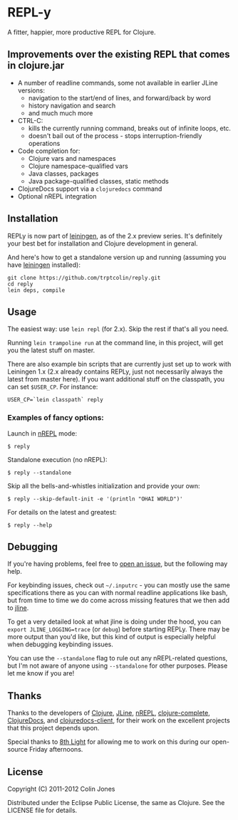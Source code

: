 # REPL-y

A fitter, happier, more productive REPL for Clojure.

## Improvements over the existing REPL that comes in clojure.jar
- A number of readline commands, some not available in earlier JLine versions:
  - navigation to the start/end of lines, and forward/back by word
  - history navigation and search
  - and much much more
- CTRL-C:
  - kills the currently running command, breaks out of infinite loops, etc.
  - doesn't bail out of the process - stops interruption-friendly operations
- Code completion for:
  - Clojure vars and namespaces
  - Clojure namespace-qualified vars
  - Java classes, packages
  - Java package-qualified classes, static methods
- ClojureDocs support via a `clojuredocs` command
- Optional nREPL integration

## Installation

REPLy is now part of [leiningen](https://github.com/technomancy/leiningen), as
of the 2.x preview series. It's definitely your best bet for installation and
Clojure development in general.

And here's how to get a standalone version up and running (assuming you have
[leiningen](https://github.com/technomancy/leiningen.git) installed):

    git clone https://github.com/trptcolin/reply.git
    cd reply
    lein deps, compile

## Usage

The easiest way: use `lein repl` (for 2.x). Skip the rest if that's all you
need.

Running `lein trampoline run` at the command line, in this project, will get
you the latest stuff on master.

There are also example bin scripts that are currently just set up to work with
Leiningen 1.x (2.x already contains REPLy, just not necessarily always the
latest from master here). If you want additional stuff on the classpath, you
can set `$USER_CP`. For instance:

    USER_CP=`lein classpath` reply

### Examples of fancy options:

Launch in [nREPL](https://github.com/clojure/tools.nrepl) mode:

    $ reply

Standalone execution (no nREPL):

    $ reply --standalone

Skip all the bells-and-whistles initialization and provide your own:

    $ reply --skip-default-init -e '(println "OHAI WORLD")'

For details on the latest and greatest:

    $ reply --help


## Debugging

If you're having problems, feel free to [open an
issue](https://github.com/trptcolin/reply/issues), but the following may help.

For keybinding issues, check out `~/.inputrc` - you can mostly use the same
specifications there as you can with normal readline applications like bash,
but from time to time we do come across missing features that we then add to
[jline](https://github.com/jline/jline2).

To get a very detailed look at what jline is doing under the hood, you can
`export JLINE_LOGGING=trace` (or `debug`) before starting REPLy. There may be
more output than you'd like, but this kind of output is especially helpful when
debugging keybinding issues.

You can use the `--standalone` flag to rule out any nREPL-related questions,
but I'm not aware of anyone using `--standalone` for other purposes. Please let
me know if you are!


## Thanks

Thanks to the developers of [Clojure](https://github.com/clojure/clojure),
[JLine](https://github.com/jline/jline2), [nREPL](https://github.com/clojure/tools.nrepl),
[clojure-complete](https://github.com/ninjudd/clojure-complete),
[ClojureDocs](http://clojuredocs.org), and [clojuredocs-client](https://github.com/dakrone/clojuredocs-client),
for their work on the excellent projects that this project depends upon.

Special thanks to [8th Light](http://8thlight.com) for allowing me to work on
this during our open-source Friday afternoons.


## License

Copyright (C) 2011-2012 Colin Jones

Distributed under the Eclipse Public License, the same as Clojure. See the
LICENSE file for details.
